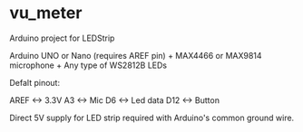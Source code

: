 # vu_meter
Arduino project for LEDStrip

Arduino UNO or Nano (requires AREF pin) + MAX4466 or MAX9814 microphone + Any type of WS2812B LEDs

Defalt pinout:

AREF <-> 3.3V
A3   <-> Mic
D6   <-> Led data
D12  <-> Button

Direct 5V supply for LED strip required with Arduino's common ground wire.
